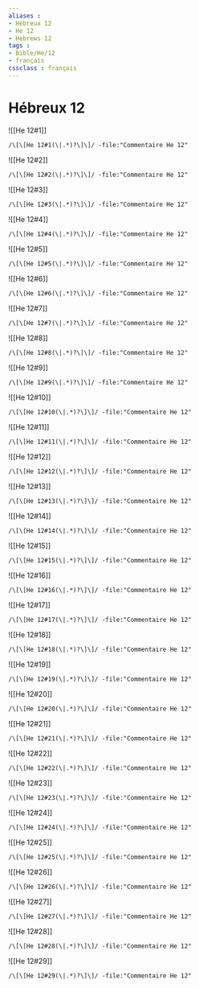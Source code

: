 ```yaml
---
aliases : 
- Hébreux 12
- He 12
- Hebrews 12
tags : 
- Bible/He/12
- français
cssclass : français
---
```


# Hébreux 12

![[He 12#1]]

```query
/\[\[He 12#1(\|.*)?\]\]/ -file:"Commentaire He 12"
```

![[He 12#2]]

```query
/\[\[He 12#2(\|.*)?\]\]/ -file:"Commentaire He 12"
```

![[He 12#3]]

```query
/\[\[He 12#3(\|.*)?\]\]/ -file:"Commentaire He 12"
```

![[He 12#4]]

```query
/\[\[He 12#4(\|.*)?\]\]/ -file:"Commentaire He 12"
```

![[He 12#5]]

```query
/\[\[He 12#5(\|.*)?\]\]/ -file:"Commentaire He 12"
```

![[He 12#6]]

```query
/\[\[He 12#6(\|.*)?\]\]/ -file:"Commentaire He 12"
```

![[He 12#7]]

```query
/\[\[He 12#7(\|.*)?\]\]/ -file:"Commentaire He 12"
```

![[He 12#8]]

```query
/\[\[He 12#8(\|.*)?\]\]/ -file:"Commentaire He 12"
```

![[He 12#9]]

```query
/\[\[He 12#9(\|.*)?\]\]/ -file:"Commentaire He 12"
```

![[He 12#10]]

```query
/\[\[He 12#10(\|.*)?\]\]/ -file:"Commentaire He 12"
```

![[He 12#11]]

```query
/\[\[He 12#11(\|.*)?\]\]/ -file:"Commentaire He 12"
```

![[He 12#12]]

```query
/\[\[He 12#12(\|.*)?\]\]/ -file:"Commentaire He 12"
```

![[He 12#13]]

```query
/\[\[He 12#13(\|.*)?\]\]/ -file:"Commentaire He 12"
```

![[He 12#14]]

```query
/\[\[He 12#14(\|.*)?\]\]/ -file:"Commentaire He 12"
```

![[He 12#15]]

```query
/\[\[He 12#15(\|.*)?\]\]/ -file:"Commentaire He 12"
```

![[He 12#16]]

```query
/\[\[He 12#16(\|.*)?\]\]/ -file:"Commentaire He 12"
```

![[He 12#17]]

```query
/\[\[He 12#17(\|.*)?\]\]/ -file:"Commentaire He 12"
```

![[He 12#18]]

```query
/\[\[He 12#18(\|.*)?\]\]/ -file:"Commentaire He 12"
```

![[He 12#19]]

```query
/\[\[He 12#19(\|.*)?\]\]/ -file:"Commentaire He 12"
```

![[He 12#20]]

```query
/\[\[He 12#20(\|.*)?\]\]/ -file:"Commentaire He 12"
```

![[He 12#21]]

```query
/\[\[He 12#21(\|.*)?\]\]/ -file:"Commentaire He 12"
```

![[He 12#22]]

```query
/\[\[He 12#22(\|.*)?\]\]/ -file:"Commentaire He 12"
```

![[He 12#23]]

```query
/\[\[He 12#23(\|.*)?\]\]/ -file:"Commentaire He 12"
```

![[He 12#24]]

```query
/\[\[He 12#24(\|.*)?\]\]/ -file:"Commentaire He 12"
```

![[He 12#25]]

```query
/\[\[He 12#25(\|.*)?\]\]/ -file:"Commentaire He 12"
```

![[He 12#26]]

```query
/\[\[He 12#26(\|.*)?\]\]/ -file:"Commentaire He 12"
```

![[He 12#27]]

```query
/\[\[He 12#27(\|.*)?\]\]/ -file:"Commentaire He 12"
```

![[He 12#28]]

```query
/\[\[He 12#28(\|.*)?\]\]/ -file:"Commentaire He 12"
```

![[He 12#29]]

```query
/\[\[He 12#29(\|.*)?\]\]/ -file:"Commentaire He 12"
```

